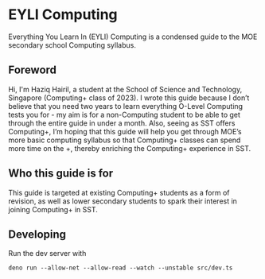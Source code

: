 # EYLI Computing

Everything You Learn In (EYLI) Computing is a condensed guide to the MOE secondary school Computing syllabus.

## Foreword

Hi, I'm Haziq Hairil, a student at the School of Science and Technology, Singapore (Computing+ class of 2023). I wrote this guide because I don’t believe that you need two years to learn everything O-Level Computing tests you for - my aim is for a non-Computing student to be able to get through the entire guide in under a month. Also, seeing as SST offers Computing+, I’m hoping that this guide will help you get through MOE’s more basic computing syllabus so that Computing+ classes can spend more time on the +, thereby enriching the Computing+ experience in SST.

## Who this guide is for

This guide is targeted at existing Computing+ students as a form of revision, as well as lower secondary students to spark their interest in joining Computing+ in SST.

## Developing

Run the dev server with

```
deno run --allow-net --allow-read --watch --unstable src/dev.ts
```

